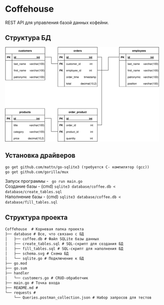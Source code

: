 # Coffehouse
REST API для управления базой данных кофейни.
## Структура БД
![alt text](database/schema.svg)

## Установка драйверов
```
go get github.com/mattn/go-sqlite3 (требуется С- компилятор (gcc))
go get github.com/gorilla/mux 
```
Запуск программы - ``` go run main.go```<br>
Создание базы - (cmd) ```sqlite3 database/coffee.db < database/create_tables.sql```<br>
Наполнение базы - (cmd) ```sqlite3 database/coffee.db < database/fill_tables.sql```

## Структура проекта
```
Coffehouse  # Корневая папка проекта
├── database # Все, что связано с БД
│   ├── coffee.db # Файл SQLite базы данных
│   ├── create_tables.sql # SQL-скрипт для создания БД
│   ├── fill_tables.sql # SQL-скрипт для наполнения БД
│   ├── schema.svg # Схема БД
│   └── sqlite.go # Подключение к БД
├── go.mod
├── go.sum 
├── handler 
│   └── customers.go # CRUD-обработчик
├── main.go # Точка входа
├── README.md #
└── requests #
    └── Queries.postman_collection.json # Набор запросов для тестов
```
